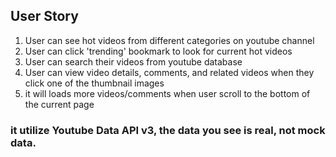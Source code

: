 ## User Story

1. User can see hot videos from different categories on youtube channel
2. User can click 'trending' bookmark to look for current hot videos
3. User can search their videos from youtube database
4. User can view video details, comments, and related videos when they click one of the thumbnail images
5. it will loads more videos/comments when user scroll to the bottom of the current page

### it utilize Youtube Data API v3, the data you see is real, not mock data.
